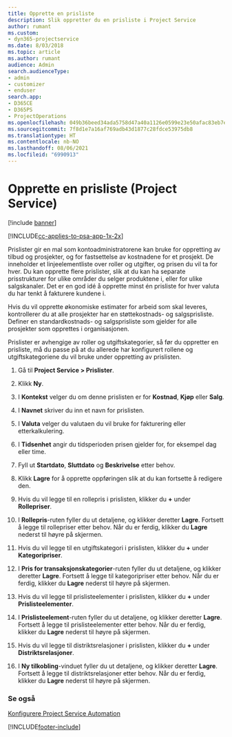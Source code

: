 ```yaml
---
title: Opprette en prisliste
description: Slik oppretter du en prisliste i Project Service
author: rumant
ms.custom:
- dyn365-projectservice
ms.date: 8/03/2018
ms.topic: article
ms.author: rumant
audience: Admin
search.audienceType:
- admin
- customizer
- enduser
search.app:
- D365CE
- D365PS
- ProjectOperations
ms.openlocfilehash: 049b36beed34ada5758d47a40a1126e0599e23e50afac83eb7ef0e37daaaaa65
ms.sourcegitcommit: 7f8d1e7a16af769adb43d1877c28fdce53975db8
ms.translationtype: HT
ms.contentlocale: nb-NO
ms.lasthandoff: 08/06/2021
ms.locfileid: "6990913"
---
```

# <a name="create-a-price-list-project-service"></a>Opprette en prisliste (Project Service)

[!include [banner](../includes/psa-now-project-operations.md)]

[!INCLUDE[cc-applies-to-psa-app-1x-2x](../includes/cc-applies-to-psa-app-1x-2x.md)]

Prislister gir en mal som kontoadministratorene kan bruke for oppretting av tilbud og prosjekter, og for fastsettelse av kostnadene for et prosjekt. De inneholder et linjeelementliste over roller og utgifter, og prisen du vil ta for hver. Du kan opprette flere prislister, slik at du kan ha separate prisstrukturer for ulike områder du selger produktene i, eller for ulike salgskanaler. Det er en god idé å opprette minst én prisliste for hver valuta du har tenkt å fakturere kundene i.  
  
Hvis du vil opprette økonomiske estimater for arbeid som skal leveres, kontrollerer du at alle prosjekter har en støttekostnads- og salgsprisliste. Definer en standardkostnads- og salgsprisliste som gjelder for alle prosjekter som opprettes i organisasjonen.  
  
Prislister er avhengige av roller og utgiftskategorier, så før du oppretter en prisliste, må du passe på at du allerede har konfigurert rollene og utgiftskategoriene du vil bruke under oppretting av prislisten.  
  
1.  Gå til **Project Service > Prislister**.  
  
2.  Klikk **Ny**.  
  
3.  I **Kontekst** velger du om denne prislisten er for **Kostnad**, **Kjøp** eller **Salg**.  
  
4.  I **Navnet** skriver du inn et navn for prislisten.  
  
5.  I **Valuta** velger du valutaen du vil bruke for fakturering eller etterkalkulering.  
  
6.  I **Tidsenhet** angir du tidsperioden prisen gjelder for, for eksempel dag eller time.  
  
7.  Fyll ut **Startdato**, **Sluttdato** og **Beskrivelse** etter behov.  
  
8.  Klikk **Lagre** for å opprette oppføringen slik at du kan fortsette å redigere den.  
  
9. Hvis du vil legge til en rollepris i prislisten, klikker du **+** under **Rollepriser**.  
  
10. I **Rollepris**-ruten fyller du ut detaljene, og klikker deretter **Lagre**. Fortsett å legge til rollepriser etter behov. Når du er ferdig, klikker du **Lagre** nederst til høyre på skjermen.  
  
11. Hvis du vil legge til en utgiftskategori i prislisten, klikker du **+** under **Kategoripriser**.  
  
12. I **Pris for transaksjonskategorier**-ruten fyller du ut detaljene, og klikker deretter **Lagre**. Fortsett å legge til kategoripriser etter behov. Når du er ferdig, klikker du **Lagre** nederst til høyre på skjermen.  
  
13. Hvis du vil legge til prislisteelementer i prislisten, klikker du **+** under **Prislisteelementer**.  
  
14. I **Prislisteelement**-ruten fyller du ut detaljene, og klikker deretter **Lagre**. Fortsett å legge til prislisteelementer etter behov. Når du er ferdig, klikker du **Lagre** nederst til høyre på skjermen.  
  
15. Hvis du vil legge til distriktsrelasjoner i prislisten, klikker du **+** under **Distriktsrelasjoner**.  
  
16. I **Ny tilkobling**-vinduet fyller du ut detaljene, og klikker deretter **Lagre**. Fortsett å legge til distriktsrelasjoner etter behov. Når du er ferdig, klikker du **Lagre** nederst til høyre på skjermen.  
  
### <a name="see-also"></a>Se også  
 [Konfigurere Project Service Automation](../psa/configure.md)


[!INCLUDE[footer-include](../includes/footer-banner.md)]